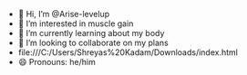 - 👋 Hi, I’m @Arise-levelup
- 👀 I’m interested in muscle gain
- 🌱 I’m currently learning about my body
- 💞️ I’m looking to collaborate on my plans
- file:///C:/Users/Shreyas%20Kadam/Downloads/index.html
- 😄 Pronouns: he/him
<!---
Arise-levelup/Arise-levelup is a ✨ special ✨ repository because its `README.md` (this file) appears on your GitHub profile.
You can click the Preview link to take a look at your changes.
--->
